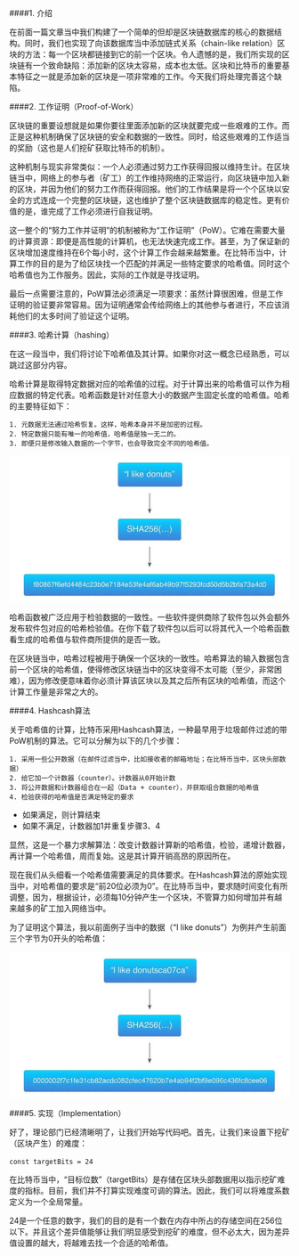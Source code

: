 ####1. 介绍

在前面一篇文章当中我们构建了一个简单的但却是区块链数据库的核心的数据结构。同时，我们也实现了向该数据库当中添加链式关系（chain-like relation）区块的方法：每一个区块都链接到它的前一个区块。令人遗憾的是，我们所实现的区块链有一个致命缺陷：添加新的区块太容易，成本也太低。区块和比特币的重要基本特征之一就是添加新的区块是一项非常难的工作。今天我们将处理完善这个缺陷。

####2. 工作证明（Proof-of-Work）

区块链的重要设想就是如果你要往里面添加新的区块就要完成一些艰难的工作。而正是这种机制确保了区块链的安全和数据的一致性。同时，给这些艰难的工作适当的奖励（这也是人们挖矿获取比特币的机制）。

这种机制与现实非常类似：一个人必须通过努力工作获得回报以维持生计。在区块链当中，网络上的参与者（矿工）的工作维持网络的正常运行，向区块链中加入新的区块，并因为他们的努力工作而获得回报。他们的工作结果是将一个个区块以安全的方式连成一个完整的区块链，这也维护了整个区块链数据库的稳定性。更有价值的是，谁完成了工作必须进行自我证明。

这一整个的“努力工作并证明”的机制被称为“工作证明”（PoW）。它难在需要大量的计算资源：即便是高性能的计算机，也无法快速完成工作。甚至，为了保证新的区块增加速度维持在6个每小时，这个计算工作会越来越繁重。在比特币当中，计算工作的目的是为了给区块找一个匹配的并满足一些特定要求的哈希值。同时这个哈希值也为工作服务。因此，实际的工作就是寻找证明。

最后一点需要注意的，PoW算法必须满足一项要求：虽然计算很困难，但是工作证明的验证要非常容易。因为证明通常会传给网络上的其他参与者进行，不应该消耗他们的太多时间了验证这个证明。

####3. 哈希计算（hashing）

在这一段当中，我们将讨论下哈希值及其计算。如果你对这一概念已经熟悉，可以跳过这部分内容。

哈希计算是取得特定数据对应的哈希值的过程。对于计算出来的哈希值可以作为相应数据的特定代表。哈希函数是针对任意大小的数据产生固定长度的哈希值。哈希的主要特征如下：

    1. 元数据无法通过哈希恢复。这样，哈希本身并不是加密的过程。
    2. 特定数据只能有唯一的哈希值，哈希值是独一无二的。
    3. 即便只是修改输入数据的一个字节，也会导致完全不同的哈希值。
    
![](/assets/v2-73f0bdcec3057b01aadf5d50fb7cc2db_hd.jpg)

哈希函数被广泛应用于检验数据的一致性。一些软件提供商除了软件包以外会额外发布软件包对应的哈希检验值。在你下载了软件包以后可以将其代入一个哈希函数看生成的哈希值与软件商所提供的是否一致。

在区块链当中，哈希过程被用于确保一个区块的一致性。哈希算法的输入数据包含前一个区块的哈希值，使得修改区块链当中的区块变得不太可能（至少，非常困难），因为修改便意味着你必须计算该区块以及其之后所有区块的哈希值，而这个计算工作量是非常之大的。

####4. Hashcash算法

关于哈希值的计算，比特币采用Hashcash算法，一种最早用于垃圾邮件过滤的带PoW机制的算法。它可以分解为以下的几个步骤：

    1. 采用一些公开数据（在邮件过滤当中，比如接收者的邮箱地址；在比特币当中，区块头部数据）
    2. 给它加一个计数器（counter）。计数器从0开始计数
    3. 将公开数据和计数器组合在一起（Data + counter），并获取组合数据的哈希值
    4. 检验获得的哈希值是否满足特定的要求
    
- 如果满足，则计算结束
- 如果不满足，计数器加1并重复步骤3、4

显然，这是一个暴力求解算法：改变计数器计算新的哈希值，检验，递增计数器，再计算一个哈希值，周而复始。这是其计算开销高昂的原因所在。

现在我们从头细看一个哈希值需要满足的具体要求。在Hashcash算法的原始实现当中，对哈希值的要求是“前20位必须为0”。在比特币当中，要求随时间变化有所调整，因为，根据设计，必须每10分钟产生一个区块，不管算力如何增加并有越来越多的矿工加入网络当中。

为了证明这个算法，我以前面例子当中的数据（“I like donuts”）为例并产生前面三个字节为0开头的哈希值：

![](/assets/v2-b2c9ef2685dfc597f77d4f1bc6eb054f_hd.jpg)

####5.  实现（Implementation）

好了，理论部门已经清晰明了，让我们开始写代码吧。首先，让我们来设置下挖矿（区块产生）的难度：

`const targetBits = 24`

在比特币当中，“目标位数”（targetBits）是存储在区块头部数据用以指示挖矿难度的指标。目前，我们并不打算实现难度可调的算法。因此，我们可以将难度系数定义为一个全局常量。

24是一个任意的数字，我们的目的是有一个数在内存中所占的存储空间在256位以下。并且这个差异值能够让我们明显感受到挖矿的难度，但不必太大，因为差异值设置的越大，将越难去找一个合适的哈希值。